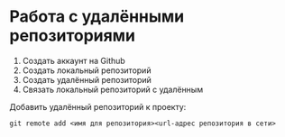 # Работа с удалёнными репозиториями

1. Создать аккаунт на Github
2. Создать локальный репозиторий
3. Создать удалённый репозиторий
4. Связать локальный репозиторий с удалённым

Добавить удалённый репозиторий к проекту:
```
git remote add <имя для репозитория><url-адрес репозитория в сети>
```
